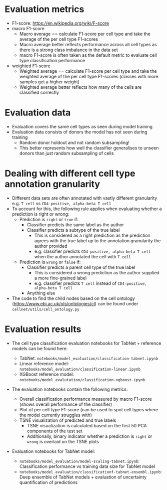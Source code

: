 # Evaluation metrics

* F1-score: https://en.wikipedia.org/wiki/F-score
* macro F1-score
  * Macro average == calculate F1-score per cell type and take the average of the per cell type F1-scores
  * Macro average better reflects performance across all cell types as there is a strong class imbalance in the data set
  * macro F1-score is often taken as the default metric to evaluate cell type classification performance
* weighted F1-score
  * Weighted average == calculate F1-score per cell type and take the weighted average of the per cell type F1-scores
  (classes with more samples get a higher weight)
  * Weighted average better reflects how many of the cells are classified correctly


# Evaluation data

* Evaluation covers the same cell types as seen during model training
* Evaluation data consists of donors the model has not seen during training 
  * Random donor holdout and not random subsampling!
  * This better represents how well the classifier generalises to unseen donors than just random subsampling of cells


# Dealing with different cell type annotation granularity

* Different data sets are often annotated with vastly different granularity e.g. `T cell` vs 
`CD4-positive, alpha-beta T cell`
* To account for this, the following rule applies when evaluating whether a prediction is right or wrong:
  * Prediction is `right` or `true` if:
    * Classifier predicts the same label as the author
    * Classifier predicts a subtype of the true label
      * This is considered as a right prediction as the prediction agrees with the true label up to the annotation 
      granularity the author provided
      * e.g. classifier predicts `CD4-positive, alpha-beta T cell` when the author annotated the cell with `T cell`
  * Prediction is `wrong` or `false` if:
    * Classifier predicts a parent cell type of the true label
      * This is considered a wrong prediction as the author supplied a more fine-grained label
      * e.g. classifier predicts `T cell` instead of `CD4-positive, alpha-beta T cell`
    * Anything else
* The code to find the child nodes based on the cell ontology (https://www.ebi.ac.uk/ols/ontologies/cl) can be 
found under `cellnet/utils/cell_ontology.py`


# Evaluation results

* The cell type classification evaluation notebooks for TabNet + reference models can be found here:
  * TabNet: `notebooks/model_evaluation/classification-tabnet.ipynb`
  * Linear reference model: `notebooks/model_evaluation/classification-linear.ipynb`
  * XGBoost reference model: `notebooks/model_evalutation/classification-xgboost.ipynb`

* The evaluation notebooks contain the following metrics:
  * Overall classification performance measured by macro F1-score (shows overall performance of the classifier)
  * Plot of per cell type F1-score (can be used to spot cell types where the model currently struggles with)
  * TSNE visualization of predicted and true labels
    * TSNE visualization is calculated based on the first 50 PCA components of the test set
    * Additionally, binary indicator whether a prediction is `right` or `wrong` is overlaid on the TSNE plots

* Evaluation notebooks for TabNet model:
  * `notebooks/model_evaluation/model-scaling-tabnet.ipynb`: Classification performance vs training data size for TabNet
  model
  * `notebooks/model_evaluation/classificationf-tabnet-ensembl.ipynb`: Deep ensemble of TabNet models + evaluation of 
  uncertainty quantification of predictions
